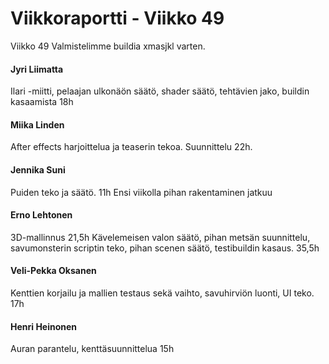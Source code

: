 ﻿Viikkoraportti - Viikko 49	
==========================

Viikko 49
Valmistelimme buildia xmasjkl varten. 

#### Jyri Liimatta  ####
Ilari -miitti, pelaajan ulkonäön säätö, shader säätö, tehtävien jako, buildin kasaamista 18h
#### Miika Linden  ####
After effects harjoittelua ja teaserin tekoa. Suunnittelu 22h. 
#### Jennika Suni    ####
Puiden teko ja säätö. 11h
Ensi viikolla pihan rakentaminen jatkuu
#### Erno Lehtonen  ####
3D-mallinnus 21,5h 
Kävelemeisen valon säätö, pihan metsän suunnittelu, savumonsterin scriptin teko, pihan scenen säätö, testibuildin kasaus. 35,5h
#### Veli-Pekka Oksanen  ####
Kenttien korjailu ja mallien testaus sekä vaihto, savuhirviön luonti, UI teko. 17h
#### Henri Heinonen  ####
Auran parantelu, kenttäsuunnittelua 15h
